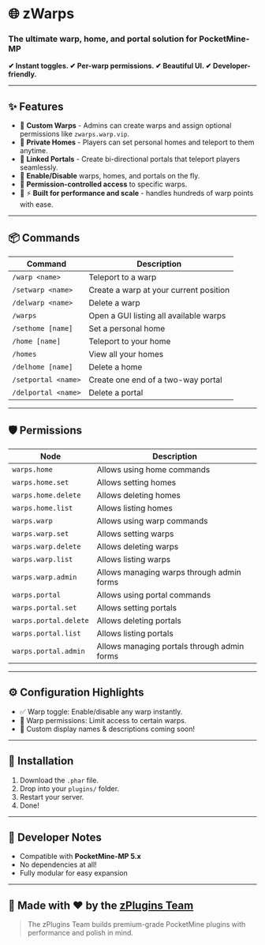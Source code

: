 
# 🌐 zWarps
### The ultimate warp, home, and portal solution for PocketMine-MP

<b>✔ Instant toggles. ✔ Per-warp permissions. ✔ Beautiful UI. ✔ Developer-friendly.</b>

</div>

---

## ✨ Features

- 🔹 **Custom Warps** - Admins can create warps and assign optional permissions like `zwarps.warp.vip`.
- 🔹 **Private Homes** - Players can set personal homes and teleport to them anytime.
- 🔹 **Linked Portals** - Create bi-directional portals that teleport players seamlessly.
- 🔹 **Enable/Disable** warps, homes, and portals on the fly.
- 🔹 **Permission-controlled access** to specific warps.
- 🔹 ⚡ **Built for performance and scale** -  handles hundreds of warp points with ease.

---

## 📦 Commands

| Command | Description |
|--------|-------------|
| `/warp <name>` | Teleport to a warp |
| `/setwarp <name>` | Create a warp at your current position |
| `/delwarp <name>` | Delete a warp |
| `/warps` | Open a GUI listing all available warps |
| `/sethome [name]` | Set a personal home |
| `/home [name]` | Teleport to your home |
| `/homes` | View all your homes |
| `/delhome [name]` | Delete a home |
| `/setportal <name>` | Create one end of a two-way portal |
| `/delportal <name>` | Delete a portal |

---


## 🛡️ Permissions

| Node                | Description                                 |
|---------------------|---------------------------------------------|
| `warps.home`        | Allows using home commands                   |
| `warps.home.set`    | Allows setting homes                         |
| `warps.home.delete` | Allows deleting homes                        |
| `warps.home.list`   | Allows listing homes                         |
| `warps.warp`        | Allows using warp commands                   |
| `warps.warp.set`    | Allows setting warps                         |
| `warps.warp.delete` | Allows deleting warps                        |
| `warps.warp.list`   | Allows listing warps                         |
| `warps.warp.admin`  | Allows managing warps through admin forms   |
| `warps.portal`      | Allows using portal commands                 |
| `warps.portal.set`  | Allows setting portals                       |
| `warps.portal.delete`| Allows deleting portals                      |
| `warps.portal.list` | Allows listing portals                       |
| `warps.portal.admin`| Allows managing portals through admin forms |

---

## ⚙️ Configuration Highlights

- ✅ Warp toggle: Enable/disable any warp instantly.
- 🔐 Warp permissions: Limit access to certain warps.
- 🧭 Custom display names & descriptions coming soon!

---

## 🚀 Installation

1. Download the `.phar` file.
2. Drop into your `plugins/` folder.
3. Restart your server.
5. Done!

---

## 🧠 Developer Notes

- Compatible with **PocketMine-MP 5.x**
- No dependencies at all!
- Fully modular for easy expansion

---

## 👑 Made with ❤️ by the [zPlugins Team](https://github.com/zPluginsTeam)

> The zPlugins Team builds premium-grade PocketMine plugins with performance and polish in mind.
